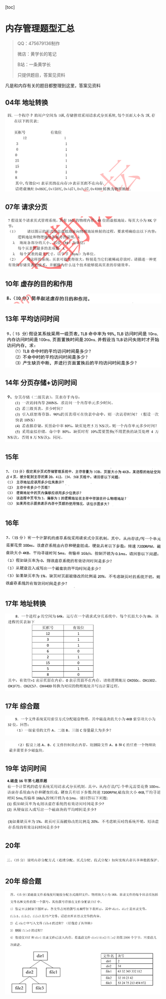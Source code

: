 [toc]

# 内存管理题型汇总

> QQ：475679136制作
>
> 微店：黄学长的笔记
>
> B站：一条黄学长
>
> 只提供题目，答案见资料

凡是和内存有关的题目都整理到这里，答案见资料

## 04年 地址转换

![image-20201101142619753](MdAsset/内存管理题型汇总/image-20201101142619753.png)











## 07年 请求分页

![image-20201101143025026](MdAsset/内存管理题型汇总/image-20201101143025026.png)











## 10年 虚存的目的和作用

![image-20201101143157597](MdAsset/内存管理题型汇总/image-20201101143157597.png)











## 13年 平均访问时间

![image-20201101143459687](MdAsset/内存管理题型汇总/image-20201101143459687.png)











## 14年 分页存储+访问时间

![image-20201101143539062](MdAsset/内存管理题型汇总/image-20201101143539062.png)











## 15年

![image-20201101143646241](MdAsset/内存管理题型汇总/image-20201101143646241.png)











## 16年

![image-20201101143716677](MdAsset/内存管理题型汇总/image-20201101143716677.png)











## 17年 地址转换

![image-20201101143734161](MdAsset/内存管理题型汇总/image-20201101143734161.png)











## 17年 综合题

![image-20201101143804903](MdAsset/内存管理题型汇总/image-20201101143804903.png)

![image-20201101143810929](MdAsset/内存管理题型汇总/image-20201101143810929.png)











## 19年 访问时间

![image-20201101144137156](MdAsset/内存管理题型汇总/image-20201101144137156.png)

![image-20201101144148727](MdAsset/内存管理题型汇总/image-20201101144148727.png)











## 20年

![image-20201101144233326](MdAsset/内存管理题型汇总/image-20201101144233326.png)











## 20年 综合题

![image-20201101144309758](MdAsset/内存管理题型汇总/image-20201101144309758.png)













